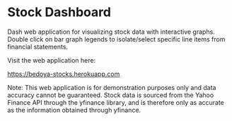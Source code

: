 # Stock Dashboard

Dash web application for visualizing stock data with interactive graphs. 
Double click on bar graph legends to isolate/select specific line items from financial statements.

Visit the web application here: 

https://bedoya-stocks.herokuapp.com





Note:
This web application is for demonstration purposes only and data accuracy cannot be 
guaranteed. Stock data is sourced from the Yahoo Finance API through the yfinance library, 
and is therefore only as accurate as the information obtained through yfinance. 




